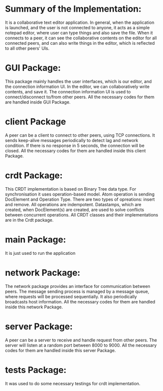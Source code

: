 # Summary of the Implementation:

It is a collaborative text editor application.
In general, when the application is launched, and the user is not connected to anyone,
it acts as a simple notepad editor, where user can type things and also save the file. 
When it connects to a peer, it can see the collaborative contents on the editor for all connected peers,
and can also write things in the editor, which is reflected to all other peers' UIs.

# GUI Package:

This package mainly handles the user interfaces, which is our editor, and the connection information UI. 
In the editor, we can collaboratively write contents, and save it.
The connection information UI is used to connect/disconnect to/from other peers. 
All the necessary codes for them are handled inside GUI Package. 

# client Package

A peer can be a client to connect to other peers, using TCP connections. 
It sends keep-alive messages periodically to detect lag and network condition. 
If there is no response in 5 seconds, the connection will be closed.
All the necessary codes for them are handled inside this client Package.

# crdt Package:

This CRDT implementation is based on Binary Tree data type. For synchronisation it uses operation-based model.
Atom operation is sending DocElement and Operation Type. 
There are two types of opreations: insert and remove. All operations are indempotent.
Datastamps, which are created, when DocElement(s) are created, are used to solve conflicts between concurrent operations. 
All CRDT classes and their implementations are in the Crdt package.

# main Package:
It is just used to run the application

# network Package:

The network package provides an interface for communication between peers. 
The message sending process is managed by a message queue, where requests will be processed sequentially. 
It also periodically broadcasts host information.
All the necessary codes for them are handled inside this network Package.

# server Package:

A peer can be a server to receive and handle request from other peers. 
The server will listen at a random port between 8000 to 9000.
All the necessary codes for them are handled inside this server Package.

# tests Package:
It was used to do some necessary testings for crdt implementation.